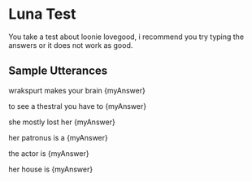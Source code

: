# Luna Test 

You take a test about loonie lovegood, i recommend you try typing the answers or it does not work as good.

## Sample Utterances 

wrakspurt makes your brain {myAnswer}

to see a thestral you have to {myAnswer}

she mostly lost her {myAnswer}  

her patronus is a {myAnswer}

the actor is {myAnswer}

her house is {myAnswer}
